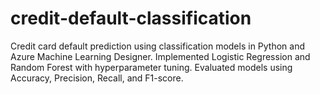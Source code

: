 # credit-default-classification
Credit card default prediction using classification models in Python and Azure Machine Learning Designer. Implemented Logistic Regression and Random Forest with hyperparameter tuning. Evaluated models using Accuracy, Precision, Recall, and F1-score.
